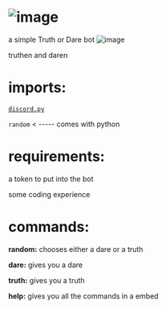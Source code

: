 # ![image](https://user-images.githubusercontent.com/90879002/182223452-dbfa4fb3-57ca-4a52-8c82-cb5c48790352.png)
 a simple Truth or Dare bot ![image](https://user-images.githubusercontent.com/90879002/182223430-4e833a8f-1381-42e6-8d43-55de6fe025df.png)

truthen and daren

# imports:


[`discord.py`](https://pypi.org/project/discord.py/)


`random` < ----- comes with python

# requirements:


a token to put into the bot 


some coding experience 


# commands:

**random:**
chooses either a dare or a truth 


**dare:**
gives you a dare


**truth:**
gives you a truth


**help:**
gives you all the commands in a embed
